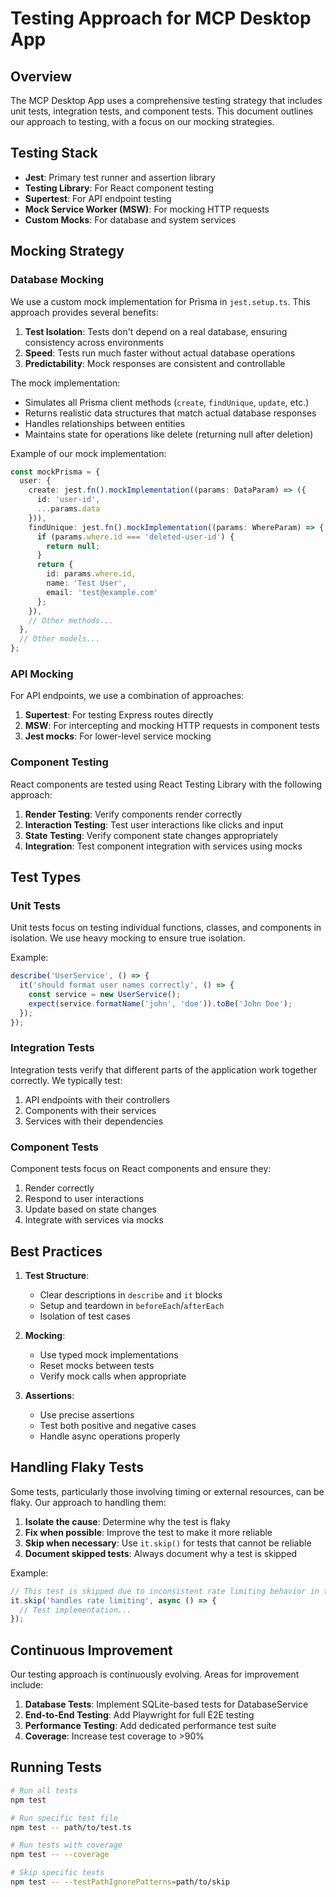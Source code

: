 # Testing Approach for MCP Desktop App

## Overview

The MCP Desktop App uses a comprehensive testing strategy that includes unit tests, integration tests, and component tests. This document outlines our approach to testing, with a focus on our mocking strategies.

## Testing Stack

- **Jest**: Primary test runner and assertion library
- **Testing Library**: For React component testing
- **Supertest**: For API endpoint testing
- **Mock Service Worker (MSW)**: For mocking HTTP requests
- **Custom Mocks**: For database and system services

## Mocking Strategy

### Database Mocking

We use a custom mock implementation for Prisma in `jest.setup.ts`. This approach provides several benefits:

1. **Test Isolation**: Tests don't depend on a real database, ensuring consistency across environments
2. **Speed**: Tests run much faster without actual database operations
3. **Predictability**: Mock responses are consistent and controllable

The mock implementation:
- Simulates all Prisma client methods (`create`, `findUnique`, `update`, etc.)
- Returns realistic data structures that match actual database responses
- Handles relationships between entities
- Maintains state for operations like delete (returning null after deletion)

Example of our mock implementation:

```typescript
const mockPrisma = {
  user: {
    create: jest.fn().mockImplementation((params: DataParam) => ({ 
      id: 'user-id', 
      ...params.data 
    })),
    findUnique: jest.fn().mockImplementation((params: WhereParam) => {
      if (params.where.id === 'deleted-user-id') {
        return null;
      }
      return { 
        id: params.where.id, 
        name: 'Test User', 
        email: 'test@example.com' 
      };
    }),
    // Other methods...
  },
  // Other models...
};
```

### API Mocking

For API endpoints, we use a combination of approaches:

1. **Supertest**: For testing Express routes directly
2. **MSW**: For intercepting and mocking HTTP requests in component tests
3. **Jest mocks**: For lower-level service mocking

### Component Testing

React components are tested using React Testing Library with the following approach:

1. **Render Testing**: Verify components render correctly
2. **Interaction Testing**: Test user interactions like clicks and input
3. **State Testing**: Verify component state changes appropriately
4. **Integration**: Test component integration with services using mocks

## Test Types

### Unit Tests

Unit tests focus on testing individual functions, classes, and components in isolation. We use heavy mocking to ensure true isolation.

Example:
```typescript
describe('UserService', () => {
  it('should format user names correctly', () => {
    const service = new UserService();
    expect(service.formatName('john', 'doe')).toBe('John Doe');
  });
});
```

### Integration Tests

Integration tests verify that different parts of the application work together correctly. We typically test:

1. API endpoints with their controllers
2. Components with their services
3. Services with their dependencies

### Component Tests

Component tests focus on React components and ensure they:

1. Render correctly
2. Respond to user interactions
3. Update based on state changes
4. Integrate with services via mocks

## Best Practices

1. **Test Structure**:
   - Clear descriptions in `describe` and `it` blocks
   - Setup and teardown in `beforeEach`/`afterEach`
   - Isolation of test cases

2. **Mocking**:
   - Use typed mock implementations
   - Reset mocks between tests
   - Verify mock calls when appropriate

3. **Assertions**:
   - Use precise assertions
   - Test both positive and negative cases
   - Handle async operations properly

## Handling Flaky Tests

Some tests, particularly those involving timing or external resources, can be flaky. Our approach to handling them:

1. **Isolate the cause**: Determine why the test is flaky
2. **Fix when possible**: Improve the test to make it more reliable
3. **Skip when necessary**: Use `it.skip()` for tests that cannot be reliable
4. **Document skipped tests**: Always document why a test is skipped

Example:
```typescript
// This test is skipped due to inconsistent rate limiting behavior in test environment
it.skip('handles rate limiting', async () => {
  // Test implementation...
});
```

## Continuous Improvement

Our testing approach is continuously evolving. Areas for improvement include:

1. **Database Tests**: Implement SQLite-based tests for DatabaseService
2. **End-to-End Testing**: Add Playwright for full E2E testing
3. **Performance Testing**: Add dedicated performance test suite
4. **Coverage**: Increase test coverage to >90%

## Running Tests

```bash
# Run all tests
npm test

# Run specific test file
npm test -- path/to/test.ts

# Run tests with coverage
npm test -- --coverage

# Skip specific tests
npm test -- --testPathIgnorePatterns=path/to/skip
``` 